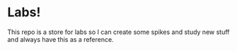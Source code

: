 Labs!
=====

This repo is a store for labs so I can create some spikes and study new stuff and always have this as a reference.